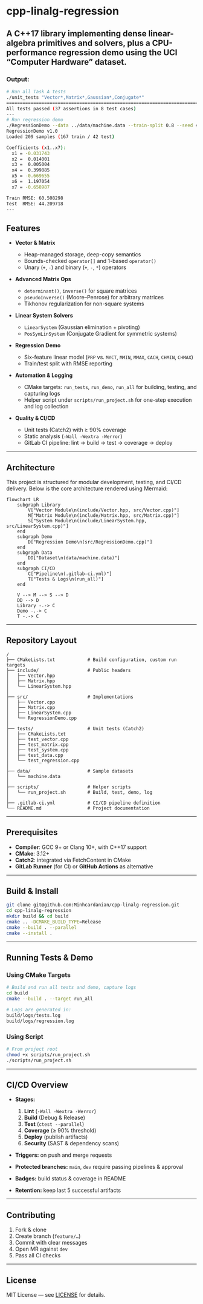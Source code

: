 # cpp-linalg-regression

A C++17 library implementing dense linear-algebra primitives and solvers, plus a CPU-performance regression demo using the UCI “Computer Hardware” dataset.
---
### Output:
```bash
# Run all Task A tests
./unit_tests "Vector*,Matrix*,Gaussian*,Conjugate*"
===============================================================================
All tests passed (37 assertions in 8 test cases)
---
# Run regression demo
./RegressionDemo --data ../data/machine.data --train-split 0.8 --seed 42
RegressionDemo v1.0
Loaded 209 samples (167 train / 42 test)

Coefficients (x1..x7):
  x1 = -0.031743
  x2 =  0.014001
  x3 =  0.005004
  x4 =  0.399885
  x5 = -0.669655
  x6 =  1.197054
  x7 = -0.658987

Train RMSE: 60.508298
Test  RMSE: 44.209718
---
```

## Features

* **Vector & Matrix**

  * Heap-managed storage, deep-copy semantics
  * Bounds-checked `operator[]` and 1-based `operator()`
  * Unary (`+`, `-`) and binary (`+`, `-`, `*`) operators

* **Advanced Matrix Ops**

  * `determinant()`, `inverse()` for square matrices
  * `pseudoInverse()` (Moore–Penrose) for arbitrary matrices
  * Tikhonov regularization for non-square systems

* **Linear System Solvers**

  * `LinearSystem` (Gaussian elimination + pivoting)
  * `PosSymLinSystem` (Conjugate Gradient for symmetric systems)

* **Regression Demo**

  * Six-feature linear model (`PRP` vs. `MYCT`, `MMIN`, `MMAX`, `CACH`, `CHMIN`, `CHMAX`)
  * Train/test split with RMSE reporting

* **Automation & Logging**

  * CMake targets: `run_tests`, `run_demo`, `run_all` for building, testing, and capturing logs
  * Helper script under `scripts/run_project.sh` for one-step execution and log collection

* **Quality & CI/CD**

  * Unit tests (Catch2) with ≥ 90% coverage
  * Static analysis (`-Wall -Wextra -Werror`)
  * GitLab CI pipeline: lint → build → test → coverage → deploy

---

## Architecture

This project is structured for modular development, testing, and CI/CD delivery. Below is the core architecture rendered using Mermaid:

```mermaid
flowchart LR
    subgraph Library
        V["Vector Module\n(include/Vector.hpp, src/Vector.cpp)"]
        M["Matrix Module\n(include/Matrix.hpp, src/Matrix.cpp)"]
        S["System Module\n(include/LinearSystem.hpp, src/LinearSystem.cpp)"]
    end
    subgraph Demo
        D["Regression Demo\n(src/RegressionDemo.cpp)"]
    end
    subgraph Data
        DD["Dataset\n(data/machine.data)"]
    end
    subgraph CI/CD
        C["Pipeline\n(.gitlab-ci.yml)"]
        T["Tests & Logs\n(run_all)"]
    end

    V --> M --> S --> D
    DD --> D
    Library -.-> C
    Demo -.-> C
    T -.-> C
```

---

## Repository Layout

```
/
├── CMakeLists.txt            # Build configuration, custom run targets
├── include/                  # Public headers
│   ├── Vector.hpp
│   ├── Matrix.hpp
│   └── LinearSystem.hpp
│
├── src/                      # Implementations
│   ├── Vector.cpp
│   ├── Matrix.cpp
│   ├── LinearSystem.cpp
│   └── RegressionDemo.cpp
│
├── tests/                    # Unit tests (Catch2)
│   ├── CMakeLists.txt
│   ├── test_vector.cpp
│   ├── test_matrix.cpp
│   ├── test_system.cpp
│   ├── test_data.cpp
│   └── test_regression.cpp
│
├── data/                     # Sample datasets
│   └── machine.data
│
├── scripts/                  # Helper scripts
│   └── run_project.sh        # Build, test, demo, log
│
├── .gitlab-ci.yml            # CI/CD pipeline definition
└── README.md                 # Project documentation
```

---

## Prerequisites

* **Compiler**: GCC 9+ or Clang 10+, with C++17 support
* **CMake**: 3.12+
* **Catch2**: integrated via FetchContent in CMake
* **GitLab Runner** (for CI) or **GitHub Actions** as alternative

---

## Build & Install

```bash
git clone git@github.com:Minhcardanian/cpp-linalg-regression.git
cd cpp-linalg-regression
mkdir build && cd build
cmake .. -DCMAKE_BUILD_TYPE=Release
cmake --build . --parallel
cmake --install .
```

---

## Running Tests & Demo

### Using CMake Targets

```bash
# Build and run all tests and demo, capture logs
cd build
cmake --build . --target run_all

# Logs are generated in:
build/logs/tests.log
build/logs/regression.log
```

### Using Script

```bash
# From project root
chmod +x scripts/run_project.sh
./scripts/run_project.sh
```

---

## CI/CD Overview

* **Stages:**

  1. **Lint** (`-Wall -Wextra -Werror`)
  2. **Build** (Debug & Release)
  3. **Test** (`ctest --parallel`)
  4. **Coverage** (≥ 90% threshold)
  5. **Deploy** (publish artifacts)
  6. **Security** (SAST & dependency scans)

* **Triggers:** on push and merge requests

* **Protected branches:** `main`, `dev` require passing pipelines & approval

* **Badges:** build status & coverage in README

* **Retention:** keep last 5 successful artifacts

---

## Contributing

1. Fork & clone
2. Create branch (`feature/…`)
3. Commit with clear messages
4. Open MR against `dev`
5. Pass all CI checks

---

## License

MIT License — see [LICENSE](LICENSE) for details.
